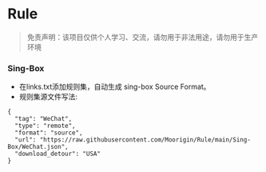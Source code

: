 # Rule  
> 免责声明：该项目仅供个人学习、交流，请勿用于非法用途，请勿用于生产环境  
### Sing-Box  
- 在links.txt添加规则集，自动生成 sing-box Source Format。  
- 规则集源文件写法:  
```
{
  "tag": "WeChat",
  "type": "remote",
  "format": "source",
  "url": "https://raw.githubusercontent.com/Moorigin/Rule/main/Sing-Box/WeChat.json",
  "download_detour": "USA"
}
```
